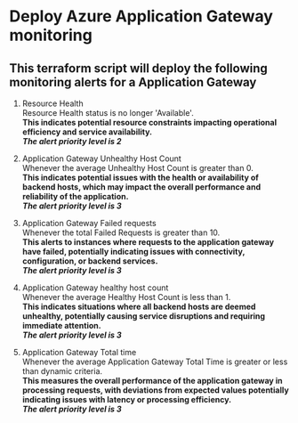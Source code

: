 # Deploy Azure Application Gateway monitoring
## This terraform script will deploy the following monitoring alerts for a Application Gateway

1. Resource Health  
Resource Health status is no longer 'Available'.  
**This indicates potential resource constraints impacting operational efficiency and service availability.**  
***The alert priority level is 2***  

2. Application Gateway Unhealthy Host Count  
Whenever the average Unhealthy Host Count is greater than 0.  
**This indicates potential issues with the health or availability of backend hosts, which may impact the overall performance and reliability of the application.**  
***The alert priority level is 3***  

3. Application Gateway Failed requests  
Whenever the total Failed Requests is greater than 10.  
**This alerts to instances where requests to the application gateway have failed, potentially indicating issues with connectivity, configuration, or backend services.**  
***The alert priority level is 3***  

4. Application Gateway healthy host count  
Whenever the average Healthy Host Count is less than 1.  
**This indicates situations where all backend hosts are deemed unhealthy, potentially causing service disruptions and requiring immediate attention.**  
***The alert priority level is 3***  

5. Application Gateway Total time  
Whenever the average Application Gateway Total Time is greater or less than dynamic criteria.  
**This measures the overall performance of the application gateway in processing requests, with deviations from expected values potentially indicating issues with latency or processing efficiency.**  
***The alert priority level is 3***  




